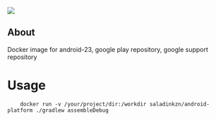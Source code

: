 [![](https://badge.imagelayers.io/saladinkzn/android-platform:latest.svg)](https://imagelayers.io/?images=saladinkzn/android-platform:latest 'Get your own badge on imagelayers.io')

About
---------------

Docker image for android-23, google play repository, google support repository


# Usage
```
    docker run -v /your/project/dir:/workdir saladinkzn/android-platform ./gradlew assembleDebug
```
